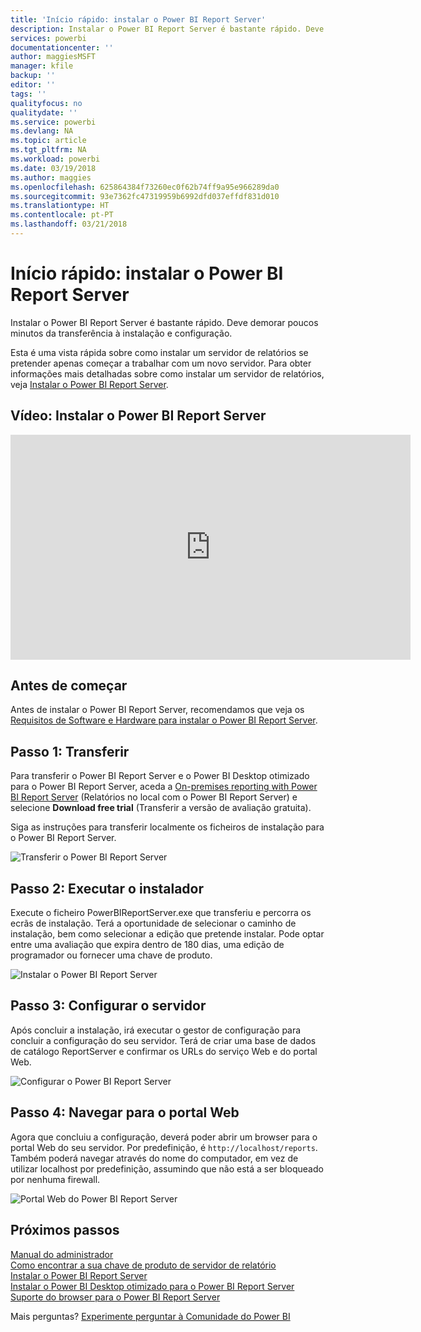 ```yaml
---
title: 'Início rápido: instalar o Power BI Report Server'
description: Instalar o Power BI Report Server é bastante rápido. Deve demorar poucos minutos da transferência à instalação e configuração.
services: powerbi
documentationcenter: ''
author: maggiesMSFT
manager: kfile
backup: ''
editor: ''
tags: ''
qualityfocus: no
qualitydate: ''
ms.service: powerbi
ms.devlang: NA
ms.topic: article
ms.tgt_pltfrm: NA
ms.workload: powerbi
ms.date: 03/19/2018
ms.author: maggies
ms.openlocfilehash: 625864384f73260ec0f62b74ff9a95e966289da0
ms.sourcegitcommit: 93e7362fc47319959b6992dfd037effdf831d010
ms.translationtype: HT
ms.contentlocale: pt-PT
ms.lasthandoff: 03/21/2018
---
```

# <a name="quickstart-install-power-bi-report-server"></a>Início rápido: instalar o Power BI Report Server
Instalar o Power BI Report Server é bastante rápido. Deve demorar poucos minutos da transferência à instalação e configuração.

Esta é uma vista rápida sobre como instalar um servidor de relatórios se pretender apenas começar a trabalhar com um novo servidor. Para obter informações mais detalhadas sobre como instalar um servidor de relatórios, veja [Instalar o Power BI Report Server](install-report-server.md).

## <a name="video-install-power-bi-report-server"></a>Vídeo: Instalar o Power BI Report Server

<iframe width="640" height="360" src="https://www.youtube.com/embed/zacaEb9A4F0?showinfo=0" frameborder="0" allowfullscreen></iframe>

## <a name="before-you-begin"></a>Antes de começar
Antes de instalar o Power BI Report Server, recomendamos que veja os [Requisitos de Software e Hardware para instalar o Power BI Report Server](system-requirements.md).

## <a name="step-1-download"></a>Passo 1: Transferir

Para transferir o Power BI Report Server e o Power BI Desktop otimizado para o Power BI Report Server, aceda a [On-premises reporting with Power BI Report Server](https://powerbi.microsoft.com/report-server/) (Relatórios no local com o Power BI Report Server) e selecione **Download free trial** (Transferir a versão de avaliação gratuita).

Siga as instruções para transferir localmente os ficheiros de instalação para o Power BI Report Server. 

![Transferir o Power BI Report Server](media/quickstart-install-report-server/download-pbireportserver.png)

## <a name="step-2-run-installer"></a>Passo 2: Executar o instalador
Execute o ficheiro PowerBIReportServer.exe que transferiu e percorra os ecrãs de instalação. Terá a oportunidade de selecionar o caminho de instalação, bem como selecionar a edição que pretende instalar. Pode optar entre uma avaliação que expira dentro de 180 dias, uma edição de programador ou fornecer uma chave de produto.

![Instalar o Power BI Report Server](media/quickstart-install-report-server/pbireportserver-install.png)

## <a name="step-3-configure-the-server"></a>Passo 3: Configurar o servidor
Após concluir a instalação, irá executar o gestor de configuração para concluir a configuração do seu servidor. Terá de criar uma base de dados de catálogo ReportServer e confirmar os URLs do serviço Web e do portal Web.

![Configurar o Power BI Report Server](media/quickstart-install-report-server/pbireportserver-configure.png)

## <a name="step-4-browse-to-web-portal"></a>Passo 4: Navegar para o portal Web
Agora que concluiu a configuração, deverá poder abrir um browser para o portal Web do seu servidor. Por predefinição, é `http://localhost/reports`. Também poderá navegar através do nome do computador, em vez de utilizar localhost por predefinição, assumindo que não está a ser bloqueado por nenhuma firewall.

![Portal Web do Power BI Report Server](media/quickstart-install-report-server/web-portal.png)

## <a name="next-steps"></a>Próximos passos
[Manual do administrador](admin-handbook-overview.md)  
[Como encontrar a sua chave de produto de servidor de relatório](find-product-key.md)  
[Instalar o Power BI Report Server](install-report-server.md)  
[Instalar o Power BI Desktop otimizado para o Power BI Report Server](install-powerbi-desktop.md)  
[Suporte do browser para o Power BI Report Server](browser-support.md)

Mais perguntas? [Experimente perguntar à Comunidade do Power BI](https://community.powerbi.com/)

